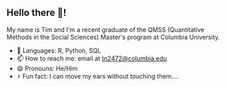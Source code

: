 ## Hello there 👋!

My name is Tim and I'm a recent graduate of the QMSS (Quantitative Methods in the Social Sciences) Master's program at Columbia University.

- 🔭 Languages: R, Python, SQL
- 📫 How to reach me: email at tn2472@columbia.edu
- 😄 Pronouns: He/Him
- ⚡ Fun fact: I can move my ears without touching them....

